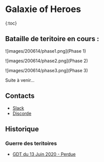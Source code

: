 # Galaxie of Heroes
{:toc}

## Bataille de teritoire en cours :

![images/200614/phase1.png](Phase 1)

![images/200614/phase2.png](Phase 2)

![images/200614/phase3.png](Phase 3)

Suite à venir...

## Contacts 

* [Slack](https://join.slack.com/t/hautconseildelaforce/shared_invite/zt-fbjhe9n4-a57i5u6D6KNFAXnOXQqlKg)
* [Discorde](https://discord.gg/9ufJHmB)

## Historique 

### Guerre des teritoires 

* [GDT du 13 Juin 2020 - Perdue](pages/GDT-200613.html)
